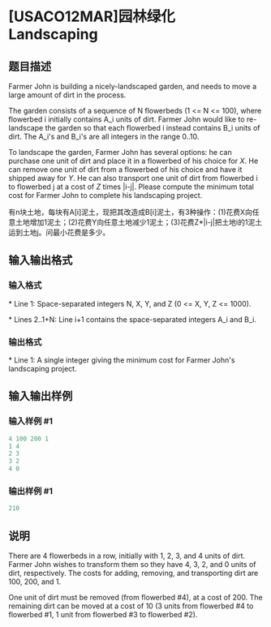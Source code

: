 # [USACO12MAR]园林绿化Landscaping

## 题目描述

Farmer John is building a nicely-landscaped garden, and needs to move a large amount of dirt in the process.

The garden consists of a sequence of N flowerbeds (1 <= N <= 100), where flowerbed i initially contains A\_i units of dirt. Farmer John would like to re-landscape the garden so that each flowerbed i instead contains B\_i units of dirt. The A\_i's and B\_i's are all integers in the range 0..10.

To landscape the garden, Farmer John has several options: he can purchase one unit of dirt and place it in a flowerbed of his choice for $X$. He can remove one unit of dirt from a flowerbed of his choice and have it shipped away for $Y$. He can also transport one unit of dirt from flowerbed i to flowerbed j at a cost of $Z$ times |i-j|. Please compute the minimum total cost for Farmer John to complete his landscaping project.

有n块土地，每块有A[i]泥土，现把其改造成B[i]泥土，有3种操作：(1)花费X向任意土地增加1泥土；(2)花费Y向任意土地减少1泥土；(3)花费Z\*|i-j|把土地i的1泥土运到土地j。问最小花费是多少。

## 输入输出格式

### 输入格式

\* Line 1: Space-separated integers N, X, Y, and Z (0 <= X, Y, Z <= 1000).

\* Lines 2..1+N: Line i+1 contains the space-separated integers A\_i and B\_i.

### 输出格式

\* Line 1: A single integer giving the minimum cost for Farmer John's landscaping project.

## 输入输出样例

### 输入样例 #1

```cpp
4 100 200 1 
1 4 
2 3 
3 2 
4 0 

```
### 输出样例 #1

```cpp
210 

```
## 说明

There are 4 flowerbeds in a row, initially with 1, 2, 3, and 4 units of dirt. Farmer John wishes to transform them so they have 4, 3, 2, and 0 units of dirt, respectively. The costs for adding, removing, and transporting dirt are 100, 200, and 1.

One unit of dirt must be removed (from flowerbed #4), at a cost of 200. The remaining dirt can be moved at a cost of 10 (3 units from flowerbed #4 to flowerbed #1, 1 unit from flowerbed #3 to flowerbed #2).

